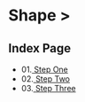 # Shape >

## Index Page
- 01.[ Step One ](Step01/)
- 02.[ Step Two ](Step02/)
- 03.[ Step Three ](Step03/)
